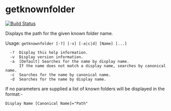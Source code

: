 # getknownfolder

[![Build Status](https://dev.azure.com/carrewa/getknownfolder/_apis/build/status/jim-dale.getknownfolder?branchName=master)](https://dev.azure.com/carrewa/getknownfolder/_build/latest?definitionId=5&branchName=master)

Displays the path for the given known folder name.

Usage: `getknownfolder [-?] [-v] [-a|c|d] [Name] [...]`
```
  -?  Display this help information.
  -v  Display version information.
  -a  [Default] Searches for the name by display name.
      If the name does not match a display name, searches by canonical name.
  -c  Searches for the name by canonical name.
  -d  Searches for the name by display name.
```

If no parameters are supplied a list of known folders will be displayed in the format:-

`Display Name [Canonical Name]="Path"`
